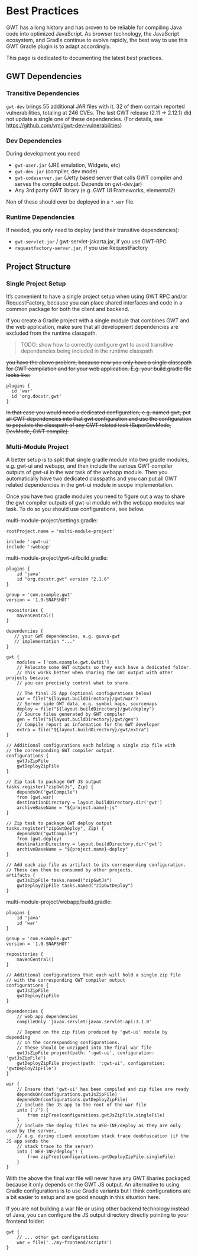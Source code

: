# Best Practices

GWT has a long history and has proven to be reliable for compiling Java code into optimized JavaScript. As browser technology, the JavaScript ecosystem, and Gradle continue to evolve rapidly, the best way to use this GWT Gradle plugin is to adapt accordingly.

This page is dedicated to documenting the latest best practices.

## GWT Dependencies

### Transitive Dependencies

`gwt-dev` brings 55 additional JAR files with it. 32 of them contain reported vulnerabilities, totaling at 246 CVEs. The last GWT release (2.11 -> 2.12.1) did not update a single one of these dependencies. (For details, see https://github.com/vmj/gwt-dev-vulnerabilities)

### Dev Dependencies

During development you need

- `gwt-user.jar` (JRE emulation, Widgets, etc)
- `gwt-dev.jar` (compiler, dev mode)
- `gwt-codeserver.jar` (Jetty based server that calls GWT compiler and serves the compile output. Depends on gwt-dev.jar)
- Any 3rd party GWT library (e.g. GWT UI Frameworks, elemental2)

Non of these should ever be deployed in a `*.war` file.

### Runtime Dependencies

If needed, you only need to deploy (and their transitive dependencies):

- `gwt-servlet.jar` / gwt-servlet-jakarta.jar, if you use GWT-RPC
- `requestfactory-server.jar`, if you use RequestFactory


## Project Structure

### Single Project Setup

It’s convenient to have a single project setup when using GWT RPC and/or RequestFactory, because you can place shared interfaces and code in a common package for both the client and backend.

If you create a Gradle project with a single module that combines GWT and the web application, make sure that all development dependencies are excluded from the runtime classpath.

> TODO: show how to correctly configure gwt to avoid  transitive dependencies being included in the runtime classpath

~~you have the above problem, because now you only have a single classpath for GWT compilation and for your web application. E.g. your build.gradle file looks like:~~

``` 
plugins {
  id 'war'
  id 'org.docstr.gwt'
}
```

~~In that case you would need a dedicated configuration, e.g. named gwt, put all GWT dependencies into that gwt configuration and use the configuration to populate the classpath of any GWT related task (SuperDevMode, DevMode, GWT compile).~~

### Multi-Module Project

A better setup is to split that single gradle module into two gradle modules, e.g. gwt-ui and webapp, and then include the various GWT compiler outputs of gwt-ui in the war task of the webapp module. Then you automatically have two dedicated classpaths and you can put all GWT related dependencies in the gwt-ui module in scope implementation.

Once you have two gradle modules you need to figure out a way to share the gwt compiler outputs of gwt-ui module with the webapp modules war task. To do so you should use configurations, see below.

multi-module-project/settings.gradle:

``` 
rootProject.name = 'multi-module-project'

include ':gwt-ui'
include ':webapp'
```

multi-module-project/gwt-ui/build.gradle:

```
plugins {
    id 'java'
    id "org.docstr.gwt" version "2.1.6"
}

group = 'com.example.gwt'
version = '1.0-SNAPSHOT'

repositories {
    mavenCentral()
}

dependencies {
   // your GWT dependencies, e.g. guava-gwt
   // implementation "..."
}

gwt {
    modules = ['com.example.gwt.GwtUi']
    // Relocate some GWT outputs so they each have a dedicated folder.
    // This works better when sharing the GWT output with other projects because
    // you can precisely control what to share.

    // The final JS App (optional configurations below)
    war = file("${layout.buildDirectory}/gwt/war")
    // Server side GWT data, e.g. symbol maps, sourcemaps
    deploy = file("${layout.buildDirectory}/gwt/deploy")
    // Source files generated by GWT compiler
    gen = file("${layout.buildDirectory}/gwt/gen")
    // Compile report as information for the GWT developer
    extra = file("${layout.buildDirectory}/gwt/extra")
}

// Additional configurations each holding a single zip file with
// the corresponding GWT compiler output.
configurations {
    gwtJsZipFile
    gwtDeployZipFile
}

// Zip task to package GWT JS output
tasks.register("zipGwtJs", Zip) {
    dependsOn("gwtCompile")
    from (gwt.war)
    destinationDirectory = layout.buildDirectory.dir('gwt')
    archiveBaseName = "${project.name}-js"
}

// Zip task to package GWT deploy output
tasks.register("zipGwtDeploy", Zip) {
    dependsOn("gwtCompile")
    from (gwt.deploy)
    destinationDirectory = layout.buildDirectory.dir('gwt')
    archiveBaseName = "${project.name}-deploy"
}

// Add each zip file as artifact to its corresponding configuration.
// These can then be consumed by other projects.
artifacts {
    gwtJsZipFile tasks.named("zipGwtJs")
    gwtDeployZipFile tasks.named("zipGwtDeploy")
}
```

multi-module-project/webapp/build.gradle:

```
plugins {
    id 'java'
    id 'war'
}

group = 'com.example.gwt'
version = '1.0-SNAPSHOT'

repositories {
    mavenCentral()
}

// Additional configurations that each will hold a single zip file
// with the corresponding GWT compiler output
configurations {
    gwtJsZipFile
    gwtDeployZipFile
}

dependencies {
    // web app dependencies
    compileOnly 'javax.servlet:javax.servlet-api:3.1.0'

    // Depend on the zip files produced by 'gwt-ui' module by depending
    // on the corresponding configurations.
    // These should be unzipped into the final war file
    gwtJsZipFile project(path: ':gwt-ui', configuration: 'gwtJsZipFile')
    gwtDeployZipFile project(path: ':gwt-ui', configuration: 'gwtDeployZipFile')
}

war {
    // Ensure that 'gwt-ui' has been compiled and zip files are ready
    dependsOn(configurations.gwtJsZipFile)
    dependsOn(configurations.gwtDeployZipFile)
    // include the JS app to the root of the war file
    into ('/') {
        from zipTree(configurations.gwtJsZipFile.singleFile)
    }
    // include the deploy files to WEB-INF/deploy as they are only used by the server,
    // e.g. during client exception stack trace deobfuscation (if the JS app sends the
    // stack trace to the server)
    into ('WEB-INF/deploy') {
        from zipTree(configurations.gwtDeployZipFile.singleFile)
    }
}
```

With the above the final war file will never have any GWT libaries packaged because it only depends on the GWT JS output. An alternative to using Gradle configurations is to use Gradle variants but I think configurations are a bit easier to setup and are good enough in this situation here.

If you are not building a war file or using other backend technology instead of Java, you can configure the JS output directory directly pointing to your frontend folder:

```
gwt {
    // ... other gwt configurations
    war = file('../my-frontend/scripts')
}
```
